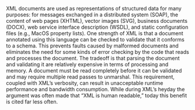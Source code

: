 XML documents are used as representations of structured data for many purposes: for messages exchanged in a distributed system (SOAP), the content of web pages (XHTML), vector images (SVG), business documents (DOCX), web service interface description (WSDL), and static configuration files (e.g., MacOS property lists). One strength of XML is that a document annotated using this language can be checked to validate that it conforms to a schema. This prevents faults caused by malformed documents and eliminates the need for some kinds of error checking by the code that reads and processes the document. The tradeoff is that parsing the document and validating it are relatively expensive in terms of processing and memory. A document must be read completely before it can be validated and may require multiple read passes to unmarshal. This requirement, coupled with XML’s verbosity, can result in unacceptable runtime performance and bandwidth consumption. While during XML’s heyday the argument was often made that “XML is human readable,” today this benefit is cited far less often.